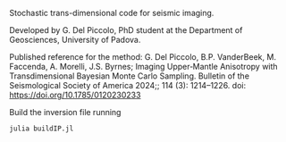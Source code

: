 Stochastic trans-dimensional code for seismic imaging.

Developed by G. Del Piccolo, PhD student at the Department of Geosciences, University of Padova.

Published reference for the method: G. Del Piccolo, B.P. VanderBeek, M. Faccenda, A. Morelli, J.S. Byrnes; Imaging Upper‐Mantle Anisotropy with Transdimensional Bayesian Monte Carlo Sampling. Bulletin of the Seismological Society of America 2024;; 114 (3): 1214–1226. doi: https://doi.org/10.1785/0120230233

Build the inversion file running

    julia buildIP.jl


